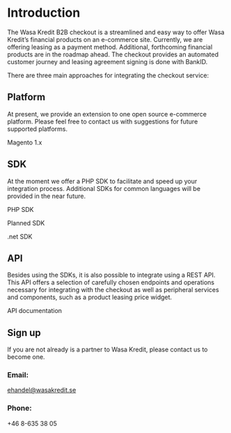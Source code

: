 # Introduction

The Wasa Kredit B2B checkout is a streamlined and easy way to offer Wasa Kredit’s financial products on an e-commerce site. 
Currently, we are offering leasing as a payment method. Additional, forthcoming financial products are in the roadmap ahead. 
The checkout provides an automated customer journey and leasing agreement signing is done with BankID.

There are three main approaches for integrating the checkout service:

## Platform

At present, we provide an extension to one open source e-commerce platform. Please feel free to contact us with suggestions 
for future supported platforms.

Magento 1.x

## SDK

At the moment we offer a PHP SDK to facilitate and speed up your integration process. Additional SDKs for common languages 
will be provided in the near future.

PHP SDK

Planned SDK

.net SDK

## API

Besides using the SDKs, it is also possible to integrate using a REST API. This API offers a selection of carefully chosen 
endpoints and operations necessary for integrating with the checkout as well as peripheral services and components, such 
as a product leasing price widget.

API documentation


## Sign up

If you are not already is a partner to Wasa Kredit, please contact us to become one. 

### Email:
ehandel@wasakredit.se

### Phone:
+46 8-635 38 05
